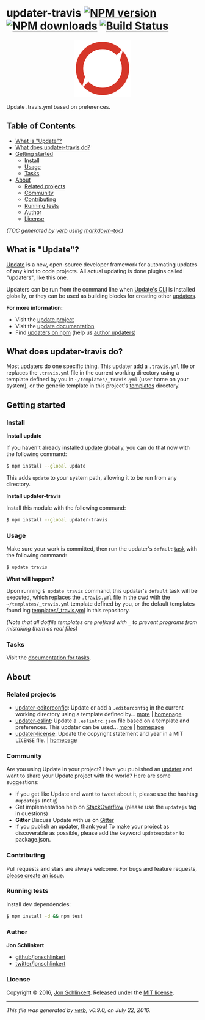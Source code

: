 # updater-travis [![NPM version](https://img.shields.io/npm/v/updater-travis.svg?style=flat)](https://www.npmjs.com/package/updater-travis) [![NPM downloads](https://img.shields.io/npm/dm/updater-travis.svg?style=flat)](https://npmjs.org/package/updater-travis) [![Build Status](https://img.shields.io/travis/update/updater-travis.svg?style=flat)](https://travis-ci.org/update/updater-travis)

<p align="center">
<a href="https://github.com/update/update">
<img height="150" width="150" src="https://raw.githubusercontent.com/update/update/master/docs/logo.png">
</a>
</p>

Update .travis.yml based on preferences.

## Table of Contents

- [What is "Update"?](#what-is-update)
- [What does updater-travis do?](#what-does-updater-travis-do)
- [Getting started](#getting-started)
  * [Install](#install)
  * [Usage](#usage)
  * [Tasks](#tasks)
- [About](#about)
  * [Related projects](#related-projects)
  * [Community](#community)
  * [Contributing](#contributing)
  * [Running tests](#running-tests)
  * [Author](#author)
  * [License](#license)

_(TOC generated by [verb](https://github.com/verbose/verb) using [markdown-toc](https://github.com/jonschlinkert/markdown-toc))_

## What is "Update"?

[Update](https://github.com/update/update) is a new, open-source developer framework for automating updates of any kind to code projects. All actual updating is done plugins called "updaters", like this one.

Updaters can be run from the command line when [Update's CLI](https://github.com/update/update/blob/master/docs/installing-the-cli.md) is installed globally, or they can be used as building blocks for creating other [updaters](https://github.com/update/update/blob/master/docs/updaters.md).

**For more information:**

* Visit the [update project](https://github.com/update/update)
* Visit the [update documentation](https://github.com/update/update/blob/master/docs/)
* Find [updaters on npm](https://www.npmjs.com/browse/keyword/update-updater) (help us [author updaters](https://github.com/update/update/blob/master/docs/updaters.md))

## What does updater-travis do?

Most updaters do one specific thing. This updater add a `.travis.yml` file or replaces the `.travis.yml` file in the current working directory using a template defined by you in `~/templates/_travis.yml` (user home on your system), or the generic template in this project's [templates](templates) directory.

## Getting started

### Install

**Install update**

If you haven't already installed [update](https://github.com/update/update) globally, you can do that now with the following command:

```sh
$ npm install --global update
```

This adds `update` to your system path, allowing it to be run from any directory.

**Install updater-travis**

Install this module with the following command:

```sh
$ npm install --global updater-travis
```

### Usage

Make sure your work is committed, then run the updater's `default` [task](https://github.com/update/update/blob/master/docs/tasks.md#default-task) with the following command:

```sh
$ update travis
```

**What will happen?**

Upon running `$ update travis` command, this updater's `default` task will be executed, which replaces the `.travis.yml` file in the cwd with the `~/templates/_travis.yml` template defined by you, or the default templates found ing [templates/_travis.yml](templates/_travis.yml) in this repository.

_(Note that all dotfile templates are prefixed with `_` to prevent programs from mistaking them as real files)_

### Tasks

Visit the [documentation for tasks](https://github.com/update/update/blob/master/docs/tasks.md).

## About

### Related projects

* [updater-editorconfig](https://www.npmjs.com/package/updater-editorconfig): Update or add a `.editorconfig` in the current working directory using a template defined by… [more](https://github.com/update/updater-editorconfig) | [homepage](https://github.com/update/updater-editorconfig "Update or add a `.editorconfig` in the current working directory using a template defined by you in `~/templates`, or generic one if a custom template is not defined. This is an Update `updater`, which can be run from the command line when Update is insta")
* [updater-eslint](https://www.npmjs.com/package/updater-eslint): Update a `.eslintrc.json` file based on a template and preferences. This updater can be used… [more](https://github.com/update/updater-eslint) | [homepage](https://github.com/update/updater-eslint "Update a `.eslintrc.json` file based on a template and preferences. This updater can be used from the command line when installed globally, or as a plugin in other updaters.")
* [updater-license](https://www.npmjs.com/package/updater-license): Update the copyright statement and year in a MIT `LICENSE` file. | [homepage](https://github.com/update/updater-license "Update the copyright statement and year in a MIT `LICENSE` file.")

### Community

Are you using Update in your project? Have you published an [updater](https://github.com/update/update/blob/master/docs/updaters.md) and want to share your Update project with the world? Here are some suggestions:

* If you get like Update and want to tweet about it, please use the hashtag `#updatejs` (not `@`)
* Get implementation help on [StackOverflow](http://stackoverflow.com/questions/tagged/update) (please use the `updatejs` tag in questions)
* **Gitter** Discuss Update with us on [Gitter](https://gitter.im/update/update)
* If you publish an updater, thank you! To make your project as discoverable as possible, please add the keyword `updateupdater` to package.json.

### Contributing

Pull requests and stars are always welcome. For bugs and feature requests, [please create an issue](../../issues/new).

### Running tests

Install dev dependencies:

```sh
$ npm install -d && npm test
```

### Author

**Jon Schlinkert**

* [github/jonschlinkert](https://github.com/jonschlinkert)
* [twitter/jonschlinkert](http://twitter.com/jonschlinkert)

### License

Copyright © 2016, [Jon Schlinkert](https://github.com/jonschlinkert).
Released under the [MIT license](https://github.com/update/updater-travis/blob/master/LICENSE).

***

_This file was generated by [verb](https://github.com/verbose/verb), v0.9.0, on July 22, 2016._